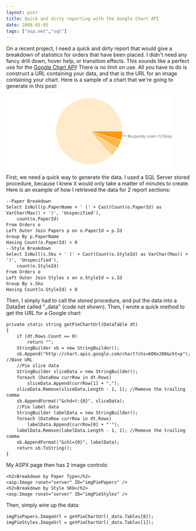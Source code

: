 ```yaml
---
layout: post
title: Quick and dirty reporting with the Google Chart API
date: 2008-05-05
tags: ["asp.net","sql"]
---
```


On a recent project, I need a quick and dirty report that would give a breakdown of statistics for orders that have been placed. I didn't need any fancy drill down, hover help, or transition effects. This sounds like a perfect use for the [Google Chart API](http://code.google.com/apis/chart/)! There is no limit on use. All you have to do is construct a URL containing your data, and that is the URL for an image containing your chart. Here is a sample of a chart that we're going to generate in this post:

![Pie Sample](google-chart-sample.png)

First, we need a quick way to generate the data. I used a SQL Server stored procedure, because I knew it would only take a matter of minutes to create. Here is an example of how I retrieved the data for 2 report sections:

	--Paper Breakdown
	Select IsNull(p.PaperName + ' (' + Cast(Count(o.PaperId) as VarChar(Max)) + ')', 'Unspecified'),
		count(o.PaperId)
	From Orders o
	Left Outer Join Papers p on o.PaperId = p.Id
	Group By p.PaperName
	Having Count(o.PaperId) > 0
	--Style Breakdown
	Select IsNull(s.Sku + ' (' + Cast(Count(o.StyleId) as VarChar(Max)) + ')', 'Unspecified'),
		count(o.StyleId)
	From Orders o
	Left Outer Join Styles s on o.StyleId = s.Id
	Group By s.Sku
	Having Count(o.StyleId) > 0

Then, I simply had to call the stored procedure, and put the data into a DataSet called "_data" (code not shown). Then, I wrote a quick method to get the URL for a Google chart:

	private static string getPieChartUrl(DataTable dt)
	{
		if (dt.Rows.Count == 0)
			return "";
		StringBuilder sb = new StringBuilder();
		sb.Append("http://chart.apis.google.com/chart?chs=600x200&cht=p"); //Base URL
		//Pie slice data
		StringBuilder sliceData = new StringBuilder();
		foreach (DataRow currRow in dt.Rows)
			sliceData.Append(currRow[1] + ",");
		sliceData.Remove(sliceData.Length - 1, 1); //Remove the trailing comma
		sb.AppendFormat("&chd=t:{0}", sliceData);
		//Pie label data
		StringBuilder labelData = new StringBuilder();
		foreach (DataRow currRow in dt.Rows)
			labelData.Append(currRow[0] + "'");
		labelData.Remove(labelData.Length - 1, 1); //Remove the trailing comma
		sb.AppendFormat("&chl={0}", labelData);
		return sb.ToString();
	}

My ASPX page then has 2 image controls:

	<h2>Breakdown by Paper Type</h2>
	<asp:Image runat="server" ID="imgPiePapers" />
	<h2>Breakdown by Style SKU</h2>
	<asp:Image runat="server" ID="imgPieStyles" />

Then, simply wire up the data:
	
	imgPiePapers.ImageUrl = getPieChartUrl(_data.Tables[0]);
	imgPieStyles.ImageUrl = getPieChartUrl(_data.Tables[1]);
